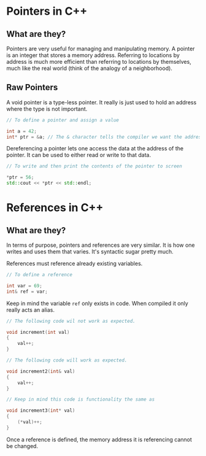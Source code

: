# Pointers in C++

## What are they?

Pointers are very useful for managing and manipulating memory. A pointer is an integer that stores a memory address. Referring to locations by address is much more efficient than referring to locations by themselves, much like the real world (think of the analogy of a neighborhood).

## Raw Pointers

A void pointer is a type-less pointer. It really is just used to hold an address where the type is not important.

```cpp
// To define a pointer and assign a value

int a = 42;
int* ptr = &a; // The & character tells the compiler we want the address of variable a, not the variable itself.
```

Dereferencing a pointer lets one access the data at the address of the pointer. It can be used to either read or write to that data.

```cpp
// To write and then print the contents of the pointer to screen

*ptr = 56;
std::cout << *ptr << std::endl;
```

# References in C++

## What are they?

In terms of purpose, pointers and references are very similar. It is how one writes and uses them that varies. It's syntactic sugar pretty much.

References must reference already existing variables.

```cpp
// To define a reference

int var = 69;
int& ref = var;
```

Keep in mind the variable `ref` only exists in code. When compiled it only really acts an alias.

```cpp
// The following code wil not work as expected.

void increment(int val)
{
    val++;
}

// The following code will work as expected.

void increment2(int& val)
{
    val++;
}

// Keep in mind this code is functionality the same as

void increment3(int* val)
{
    (*val)++;
}
```

Once a reference is defined, the memory address it is referencing cannot be changed.
